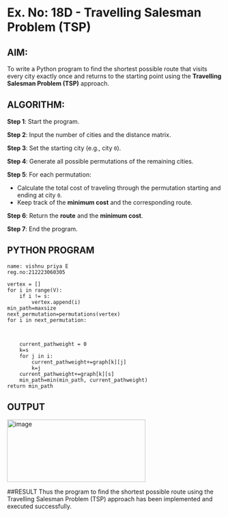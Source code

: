 # Ex. No: 18D - Travelling Salesman Problem (TSP)

## AIM:
To write a Python program to find the shortest possible route that visits every city exactly once and returns to the starting point using the **Travelling Salesman Problem (TSP)** approach.

## ALGORITHM:

**Step 1**: Start the program.

**Step 2**: Input the number of cities and the distance matrix.

**Step 3**: Set the starting city (e.g., city `0`).

**Step 4**: Generate all possible permutations of the remaining cities.

**Step 5**: For each permutation:
- Calculate the total cost of traveling through the permutation starting and ending at city `0`.
- Keep track of the **minimum cost** and the corresponding route.

**Step 6**: Return the **route** and the **minimum cost**.

**Step 7**: End the program.

## PYTHON PROGRAM

```
name: vishnu priya E
reg.no:212223060305

vertex = []
for i in range(V):
	if i != s:
		vertex.append(i)
min_path=maxsize
next_permutation=permutations(vertex)
for i in next_permutation:
    


	current_pathweight = 0
	k=s
	for j in i:
	    current_pathweight+=graph[k][j]
	    k=j
	current_pathweight+=graph[k][s]
	min_path=min(min_path, current_pathweight)
return min_path
```

## OUTPUT
<img width="324" height="146" alt="image" src="https://github.com/user-attachments/assets/7ae07eaf-892a-4eaa-aca5-53b44978d855" />

##RESULT
Thus the program to find the shortest possible route using the Travelling Salesman Problem (TSP) approach has been implemented and executed successfully.
